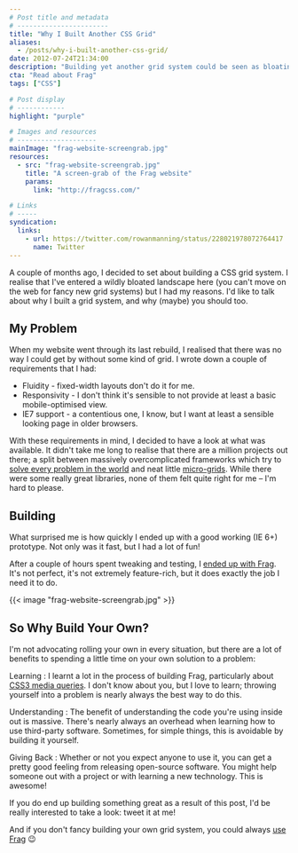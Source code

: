 ```yaml
---
# Post title and metadata
# -----------------------
title: "Why I Built Another CSS Grid"
aliases:
  - /posts/why-i-built-another-css-grid/
date: 2012-07-24T21:34:00
description: "Building yet another grid system could be seen as bloating an already-bloated landscape; but sometimes, rolling your own tools is one of the best things you can do."
cta: "Read about Frag"
tags: ["CSS"]

# Post display
# ------------
highlight: "purple"

# Images and resources
# --------------------
mainImage: "frag-website-screengrab.jpg"
resources:
  - src: "frag-website-screengrab.jpg"
    title: "A screen-grab of the Frag website"
    params:
      link: "http://fragcss.com/"

# Links
# -----
syndication:
  links:
    - url: https://twitter.com/rowanmanning/status/228021978072764417
      name: Twitter
---
```



A couple of months ago, I decided to set about building a CSS grid system. I realise that I've entered a wildly bloated landscape here (you can't move on the web for fancy new grid systems) but I had my reasons. I'd like to talk about why I built a grid system, and why (maybe) you should too.


My Problem
----------

When my website went through its last rebuild, I realised that there was no way I could get by without some kind of grid. I wrote down a couple of requirements that I had:

  * Fluidity - fixed-width layouts don't do it for me.
  * Responsivity - I don't think it's sensible to not provide at least a basic mobile-optimised view.
  * IE7 support - a contentious one, I know, but I want at least a sensible looking page in older browsers.

With these requirements in mind, I decided to have a look at what was available. It didn't take me long to realise that there are a million projects out there; a split between massively overcomplicated frameworks which try to [solve every problem in the world][dont-solve-problems] and neat little [micro-grids][1kbgrid]. While there were some really great libraries, none of them felt quite right for me – I'm hard to please.


Building
--------

What surprised me is how quickly I ended up with a good working (IE 6+) prototype. Not only was it fast, but I had a lot of fun!

After a couple of hours spent tweaking and testing, I [ended up with Frag][frag]. It's not perfect, it's not extremely feature-rich, but it does exactly the job I need it to do.

{{< image "frag-website-screengrab.jpg" >}}


So Why Build Your Own?
----------------------

I'm not advocating rolling your own in every situation, but there are a lot of benefits to spending a little time on your own solution to a problem:

Learning
: I learnt a lot in the process of building Frag, particularly about [CSS3 media queries][media-queries]. I don't know about you, but I love to learn; throwing yourself into a problem is nearly always the best way to do this.

Understanding
: The benefit of understanding the code you're using inside out is massive. There's nearly always an overhead when learning how to use third-party software. Sometimes, for simple things, this is avoidable by building it yourself.

Giving Back
: Whether or not you expect anyone to use it, you can get a pretty good feeling from releasing open-source software. You might help someone out with a project or with learning a new technology. This is awesome!

If you do end up building something great as a result of this post, I'd be really interested to take a look: tweet it at me!

And if you don't fancy building your own grid system, you could always [use Frag][frag] :wink:



[1kbgrid]: http://1kbgrid.com/
[dont-solve-problems]: http://www.rachelandrew.co.uk/archives/2012/03/21/stop-solving-problems-you-dont-yet-have/
[frag]: http://fragcss.com/
[media-queries]: https://developer.mozilla.org/en/CSS/Media_queries/
